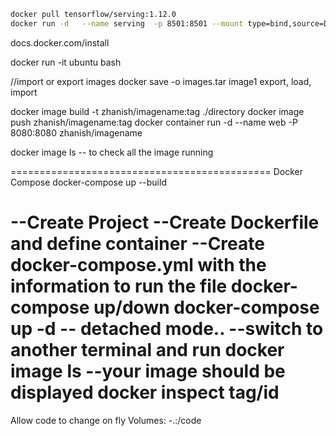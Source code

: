 ``` bash
docker pull tensorflow/serving:1.12.0
docker run -d   --name serving  -p 8501:8501 --mount type=bind,source=D:/Javra/Project/Enza/sf/models,target=/serving/models   --mount type=bind,source=D:/Javra/Project/Enza/sf/models.config,target=/serving/models.config  -t tensorflow/serving:1.12.0   --model_config_file=/serving/models.config
```

docs.docker.com/install

docker run -it ubuntu bash

//import or export images
docker save -o images.tar image1
export, load, import

docker image build -t zhanish/imagename:tag ./directory
docker image push zhanish/imagename:tag 
docker container run -d --name web -P 8080:8080 zhanish/imagename 

docker image ls -- to check all the image running

=============================================
Docker Compose
docker-compose up --build


--Create Project
--Create Dockerfile and define container 
--Create docker-compose.yml with the information to run the file
docker-compose up/down 
docker-compose up -d -- detached mode..
--switch to another terminal and run 
docker image ls
--your image should be displayed
docker inspect tag/id
===
Allow code to change on fly
Volumes: 
 -.:/code













